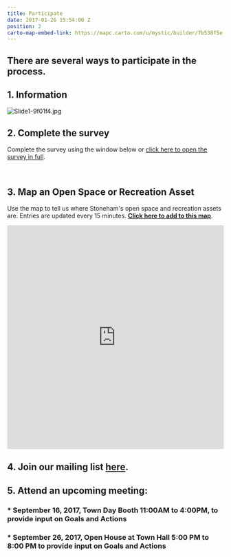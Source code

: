 ```yaml
---
title: Participate
date: 2017-01-26 15:54:00 Z
position: 2
carto-map-embed-link: https://mapc.carto.com/u/mystic/builder/7b538f5e-e1b5-11e6-ab3d-0e233c30368f/embed
---
```


## There are several ways to participate in the process.

## **1. Information**

![Slide1-9f01f4.jpg](/uploads/Slide1-9f01f4.jpg)

## **2. Complete the survey**

Complete the survey using the window below or [click here to open the survey in full](http://mapc.ma/stonehamosrp-survey).

<script>(function(t,e,o,s){var n,c,i;t.SMCX=t.SMCX||\[\],e.getElementById(s)||(n=e.getElementsByTagName(o),c=n\[n.length-1\],i=e.createElement(o),i.type="text/javascript",i.async=!0,i.id=s,i.src=\["https:"===location.protocol?"https://":"http://","widget.surveymonkey.com/collect/website/js/gvkOfdMSpcq7Kt3g7tkW6n3jFiCo_2BLG4sb_2FiDReY3alxUfogCEDqSwsJRmjT5yhE.js"\].join(""),c.parentNode.insertBefore(i,c))})(window,document,"script","smcx-sdk");</script><br>

## **3. Map an Open Space or Recreation Asset**

Use the map to tell us where Stoneham's open space and recreation assets are. Entries are updated every 15 minutes. **<a href="https://app.localdata.com/mobile/#stoneham-open-space" target="_blank">Click here to add to this map</a>**.
<iframe width="100%" height="520" frameborder="0" src="https://mapc.carto.com/u/mystic/builder/7b538f5e-e1b5-11e6-ab3d-0e233c30368f/embed" allowfullscreen webkitallowfullscreen mozallowfullscreen oallowfullscreen msallowfullscreen></iframe>

## **4. Join our mailing list [here](http://mapc.ma/stonehamosrp-mail).**

## **5. Attend an upcoming meeting:**

### \* September 16, 2017, Town Day Booth 11:00AM to 4:00PM, to  provide input on Goals and Actions

### \* September 26, 2017, Open House at Town Hall 5:00 PM to 8:00 PM to provide input on Goals and Actions